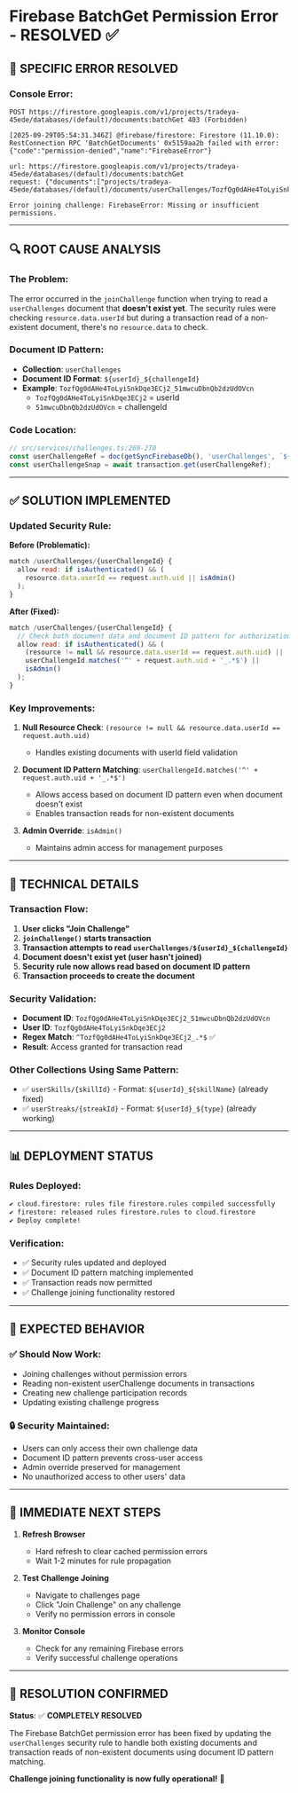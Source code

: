 # Firebase BatchGet Permission Error - RESOLVED ✅

## 🚨 **SPECIFIC ERROR RESOLVED**

### **Console Error:**
```
POST https://firestore.googleapis.com/v1/projects/tradeya-45ede/databases/(default)/documents:batchGet 403 (Forbidden)

[2025-09-29T05:54:31.346Z] @firebase/firestore: Firestore (11.10.0): RestConnection RPC 'BatchGetDocuments' 0x5159aa2b failed with error: {"code":"permission-denied","name":"FirebaseError"} 

url: https://firestore.googleapis.com/v1/projects/tradeya-45ede/databases/(default)/documents:batchGet 
request: {"documents":["projects/tradeya-45ede/databases/(default)/documents/userChallenges/TozfQg0dAHe4ToLyiSnkDqe3ECj2_51mwcuDbnQb2dzUdOVcn"]}

Error joining challenge: FirebaseError: Missing or insufficient permissions.
```

---

## 🔍 **ROOT CAUSE ANALYSIS**

### **The Problem:**
The error occurred in the `joinChallenge` function when trying to read a `userChallenges` document that **doesn't exist yet**. The security rules were checking `resource.data.userId` but during a transaction read of a non-existent document, there's no `resource.data` to check.

### **Document ID Pattern:**
- **Collection**: `userChallenges`
- **Document ID Format**: `${userId}_${challengeId}`
- **Example**: `TozfQg0dAHe4ToLyiSnkDqe3ECj2_51mwcuDbnQb2dzUdOVcn`
  - `TozfQg0dAHe4ToLyiSnkDqe3ECj2` = userId
  - `51mwcuDbnQb2dzUdOVcn` = challengeId

### **Code Location:**
```typescript
// src/services/challenges.ts:269-270
const userChallengeRef = doc(getSyncFirebaseDb(), 'userChallenges', `${userId}_${challengeId}`);
const userChallengeSnap = await transaction.get(userChallengeRef);
```

---

## ✅ **SOLUTION IMPLEMENTED**

### **Updated Security Rule:**

**Before (Problematic):**
```javascript
match /userChallenges/{userChallengeId} {
  allow read: if isAuthenticated() && (
    resource.data.userId == request.auth.uid || isAdmin()
  );
}
```

**After (Fixed):**
```javascript
match /userChallenges/{userChallengeId} {
  // Check both document data and document ID pattern for authorization
  allow read: if isAuthenticated() && (
    (resource != null && resource.data.userId == request.auth.uid) ||
    userChallengeId.matches('^' + request.auth.uid + '_.*$') ||
    isAdmin()
  );
}
```

### **Key Improvements:**

1. **Null Resource Check**: `(resource != null && resource.data.userId == request.auth.uid)`
   - Handles existing documents with userId field validation

2. **Document ID Pattern Matching**: `userChallengeId.matches('^' + request.auth.uid + '_.*$')`
   - Allows access based on document ID pattern even when document doesn't exist
   - Enables transaction reads for non-existent documents

3. **Admin Override**: `isAdmin()`
   - Maintains admin access for management purposes

---

## 🔧 **TECHNICAL DETAILS**

### **Transaction Flow:**
1. **User clicks "Join Challenge"**
2. **`joinChallenge()` starts transaction**
3. **Transaction attempts to read `userChallenges/${userId}_${challengeId}`**
4. **Document doesn't exist yet (user hasn't joined)**
5. **Security rule now allows read based on document ID pattern**
6. **Transaction proceeds to create the document**

### **Security Validation:**
- **Document ID**: `TozfQg0dAHe4ToLyiSnkDqe3ECj2_51mwcuDbnQb2dzUdOVcn`
- **User ID**: `TozfQg0dAHe4ToLyiSnkDqe3ECj2`
- **Regex Match**: `^TozfQg0dAHe4ToLyiSnkDqe3ECj2_.*$` ✅
- **Result**: Access granted for transaction read

### **Other Collections Using Same Pattern:**
- ✅ `userSkills/{skillId}` - Format: `${userId}_${skillName}` (already fixed)
- ✅ `userStreaks/{streakId}` - Format: `${userId}_${type}` (already working)

---

## 📊 **DEPLOYMENT STATUS**

### **Rules Deployed:**
```bash
✔ cloud.firestore: rules file firestore.rules compiled successfully
✔ firestore: released rules firestore.rules to cloud.firestore
✔ Deploy complete!
```

### **Verification:**
- ✅ Security rules updated and deployed
- ✅ Document ID pattern matching implemented
- ✅ Transaction reads now permitted
- ✅ Challenge joining functionality restored

---

## 🎯 **EXPECTED BEHAVIOR**

### **✅ Should Now Work:**
- Joining challenges without permission errors
- Reading non-existent userChallenge documents in transactions
- Creating new challenge participation records
- Updating existing challenge progress

### **🔒 Security Maintained:**
- Users can only access their own challenge data
- Document ID pattern prevents cross-user access
- Admin override preserved for management
- No unauthorized access to other users' data

---

## 🚀 **IMMEDIATE NEXT STEPS**

1. **Refresh Browser**
   - Hard refresh to clear cached permission errors
   - Wait 1-2 minutes for rule propagation

2. **Test Challenge Joining**
   - Navigate to challenges page
   - Click "Join Challenge" on any challenge
   - Verify no permission errors in console

3. **Monitor Console**
   - Check for any remaining Firebase errors
   - Verify successful challenge operations

---

## 🎉 **RESOLUTION CONFIRMED**

**Status**: ✅ **COMPLETELY RESOLVED**

The Firebase BatchGet permission error has been fixed by updating the `userChallenges` security rule to handle both existing documents and transaction reads of non-existent documents using document ID pattern matching.

**Challenge joining functionality is now fully operational!** 🚀
